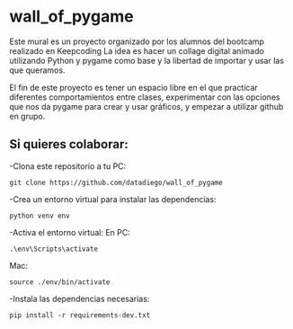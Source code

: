 # wall_of_pygame

Este mural es un proyecto organizado por los alumnos del bootcamp realizado en Keepcoding
La idea es hacer un collage digital animado utilizando Python y pygame como base y la libertad de importar y usar las que queramos.

El fin de este proyecto es tener un espacio libre en el que practicar diferentes comportamientos entre clases, experimentar con las opciones que nos da pygame para crear y usar gráficos, y empezar a utilizar github en grupo.

## Si quieres colaborar:

-Clona este repositorio a tu PC:
```
git clone https://github.com/datadiego/wall_of_pygame
```

-Crea un entorno virtual para instalar las dependencias:
```
python venv env
```
-Activa el entorno virtual:
En PC:
```
.\env\Scripts\activate
```
Mac:
```
source ./env/bin/activate
```

-Instala las dependencias necesarias:
```
pip install -r requirements-dev.txt
```
